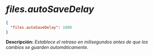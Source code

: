 <!-- Autor: Daniel Benjamin Perez Morales -->
<!-- GitHub: https://github.com/D4nitrix13 -->
<!-- GitLab: https://gitlab.com/D4nitrix13 -->
<!-- Correo electrónico: danielperezdev@proton.me -->

# ***files.autoSaveDelay***

```json
{
  "files.autoSaveDelay": 1000
}
```

**Descripción:** *Establece el retraso en milisegundos antes de que los cambios se guarden automáticamente.*
